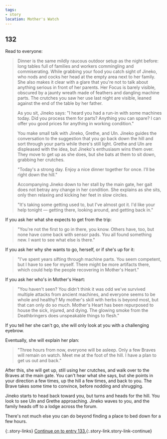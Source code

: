 ```yaml
---
tags:
- story
location: Mother's Watch
---
```


## 132

Read to everyone:

> Dinner is the same mildly raucous outdoor setup as the night before: long tables full of families and workers commingling and commiserating.
> While grabbing your food you catch sight of Jineko, who nods and cocks her head at the empty area next to her family.
> She also makes it clear with a glare that you're not to talk about anything serious in front of her parents.
> Her Focus is barely visible, obscured by a jaunty wreath made of feathers and dangling machine parts.
> The crutches you saw her use last night are visible, leaned against the end of the table by her father.
>
> As you sit, Jineko says: "I heard you had a run-in with some machines today.
> Did you process them for parts?
> Anything you can spare?
> I can offer you good prices for anything in working condition."
>
> You make small talk with Jineko, Grethe, and Uln.
> Jineko guides the conversation to the suggestion that you go back down the hill and sort through your parts while there's still light.
> Grethe and Uln are displeased with the idea, but Jineko's enthusiasm wins them over.
> They move to get up as she does, but she bats at them to sit down, grabbing her crutches.
>
> "Today's a strong day.
> Enjoy a nice dinner together for once.
> I'll be right down the hill."
>
> Accompanying Jineko down to her stall by the main gate, her gait does not betray any change in her condition.
> She explains as she sits, only then relaxing and kicking her feet in slow circles.
>
> "It's taking some getting used to, but I've almost got it.
> I'd like your help tonight — getting there, looking around, and getting back in."

If you ask her what she expects to get from the trip:

> "You're not the first to go in there, you know.
> Others have, too, but none have come back with sensor pads.
> You all found something new.
> I want to see what else is there."

If you ask her why she wants to go, herself, or if she's up for it:

> "I've spent years sifting through machine parts.
> You seem competent, but I have to see for myself.
> There might be more artifacts there, which could help the people recovering in Mother's Heart."

If you ask her who's in Mother's Heart:

> "You haven't seen?
> You didn't think it was odd we've survived multiple attacks from ancient machines, and everyone seems to be whole and healthy?
> My mother's skill with herbs is beyond most, but that can only do so much.
> Mother's Heart has been repurposed to house the sick, injured, and dying.
> The glowing smoke from the Deathbringers does unspeakable things to flesh."

If you tell her she can't go, she will only look at you with a challenging eyebrow.

Eventually, she will explain her plan:

> "Three hours from now, everyone will be asleep.
> Only a few Braves will remain on watch.
> Meet me at the foot of the hill.
> I have a plan to get us out and back."

After this, she will get up, still using her crutches, and walk over to the Braves at the main gate.
You can't hear what she says, but she points in your direction a few times, up the hill a few times, and back to you.
The Brave takes some time to convince, before nodding and shrugging.

Jineko starts to head back toward you, but turns and heads for the hill.
You look to see Uln and Grethe approaching.
Jineko waves to you, and the family heads off to a lodge across the forum.

There's not much else you can do beyond finding a place to bed down for a few hours.

{:.story-links}
[Continue on to entry 133.](133-midnight.md){:.story-link.story-link-continue}
